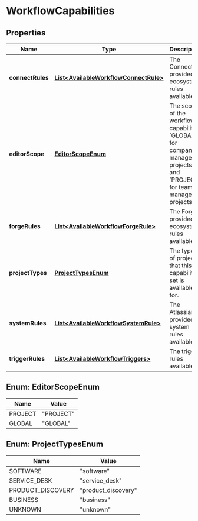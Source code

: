 

# WorkflowCapabilities


## Properties

| Name | Type | Description | Notes |
|------------ | ------------- | ------------- | -------------|
|**connectRules** | [**List&lt;AvailableWorkflowConnectRule&gt;**](AvailableWorkflowConnectRule.md) | The Connect provided ecosystem rules available. |  [optional] |
|**editorScope** | [**EditorScopeEnum**](#EditorScopeEnum) | The scope of the workflow capabilities. &#x60;GLOBAL&#x60; for company-managed projects and &#x60;PROJECT&#x60; for team-managed projects. |  [optional] |
|**forgeRules** | [**List&lt;AvailableWorkflowForgeRule&gt;**](AvailableWorkflowForgeRule.md) | The Forge provided ecosystem rules available. |  [optional] |
|**projectTypes** | [**ProjectTypesEnum**](#ProjectTypesEnum) | The types of projects that this capability set is available for. |  [optional] |
|**systemRules** | [**List&lt;AvailableWorkflowSystemRule&gt;**](AvailableWorkflowSystemRule.md) | The Atlassian provided system rules available. |  [optional] |
|**triggerRules** | [**List&lt;AvailableWorkflowTriggers&gt;**](AvailableWorkflowTriggers.md) | The trigger rules available. |  [optional] |



## Enum: EditorScopeEnum

| Name | Value |
|---- | -----|
| PROJECT | &quot;PROJECT&quot; |
| GLOBAL | &quot;GLOBAL&quot; |



## Enum: ProjectTypesEnum

| Name | Value |
|---- | -----|
| SOFTWARE | &quot;software&quot; |
| SERVICE_DESK | &quot;service_desk&quot; |
| PRODUCT_DISCOVERY | &quot;product_discovery&quot; |
| BUSINESS | &quot;business&quot; |
| UNKNOWN | &quot;unknown&quot; |



